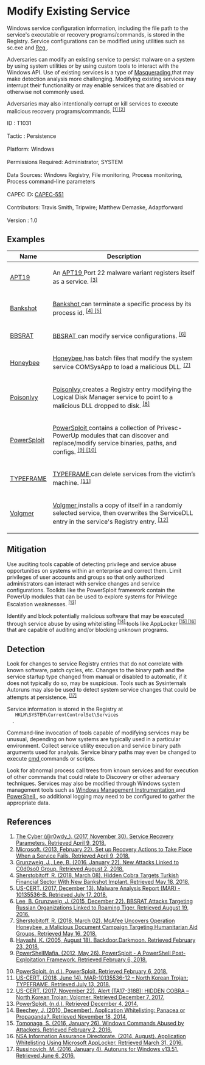 <div class="container-fluid">
 <h1>
  Modify Existing Service
 </h1>
 <div class="row">
  <div class="col-md-8 description-body">
   <p>
    Windows service configuration information, including the file path to the service's executable or recovery programs/commands, is stored in the Registry. Service configurations can be modified using utilities such as sc.exe and
    <a href="https://attack.mitre.org/software/S0075">
     Reg
    </a>
    .
   </p>
   <p>
    Adversaries can modify an existing service to persist malware on a system by using system utilities or by using custom tools to interact with the Windows API. Use of existing services is a type of
    <a href="https://attack.mitre.org/techniques/T1036">
     Masquerading
    </a>
    that may make detection analysis more challenging. Modifying existing services may interrupt their functionality or may enable services that are disabled or otherwise not commonly used.
   </p>
   <p>
    Adversaries may also intentionally corrupt or kill services to execute malicious recovery programs/commands.
    <span class="scite-citeref-number" data-reference="Twitter Service Recovery Nov 2017" id="scite-ref-1-a">
     <sup>
      <a aria-describedby="qtip-0" data-hasqtip="0" href="https://twitter.com/r0wdy_/status/936365549553991680" target="_blank">
       [1]
      </a>
     </sup>
    </span>
    <span class="scite-citeref-number" data-reference="Microsoft Service Recovery Feb 2013" id="scite-ref-2-a">
     <sup>
      <a aria-describedby="qtip-1" data-hasqtip="1" href="https://docs.microsoft.com/previous-versions/windows/it-pro/windows-server-2008-R2-and-2008/cc753662(v=ws.11)" target="_blank">
       [2]
      </a>
     </sup>
    </span>
   </p>
  </div>
  <div class="col-md-4">
   <div class="card">
    <div class="card-body">
     <div class="card-data">
      <span class="h5 card-title">
       ID
      </span>
      : T1031
      <br/>
      <br/>
     </div>
     <div class="card-data">
      <span class="h5 card-title">
      </span>
     </div>
     <div class="card-data">
      <span class="h5 card-title">
       Tactic
      </span>
      : Persistence
      <br/>
      <br/>
     </div>
     <div class="card-data">
      <span class="h5 card-title">
       Platform:
      </span>
      Windows
      <br/>
      <br/>
     </div>
     <div class="card-data">
      <span class="h5 card-title">
       Permissions Required:
      </span>
      Administrator, SYSTEM
      <br/>
      <br/>
     </div>
     <div class="card-data">
      <span class="h5 card-title">
      </span>
     </div>
     <div class="card-data">
      <span class="h5 card-title">
       Data Sources:
      </span>
      Windows Registry, File monitoring, Process monitoring, Process command-line parameters
      <br/>
      <br/>
     </div>
     <div class="card-data">
      <span class="h5 card-title">
      </span>
     </div>
     <div class="card-data">
      <span class="h5 card-title">
      </span>
     </div>
     <div class="card-data">
      <span class="h5 card-title">
      </span>
     </div>
     <div class="card-data">
      <span class="h5 card-title">
       CAPEC ID:
      </span>
      <a href="https://capec.mitre.org/data/definitions/551.html" target="_blank">
       CAPEC-551
      </a>
      <br/>
      <br/>
     </div>
     <div class="card-data">
      <span class="h5 card-title">
      </span>
     </div>
     <div class="card-data">
      <span class="h5 card-title">
       Contributors:
      </span>
      Travis Smith, Tripwire; Matthew Demaske, Adaptforward
      <br/>
      <br/>
     </div>
     <div class="card-data">
      <span class="h5 card-title">
       Version
      </span>
      : 1.0
     </div>
    </div>
   </div>
  </div>
 </div>
 <h2 class="pt-3" id="examples">
  Examples
 </h2>
 <table class="table table-bordered table-light mt-2">
  <thead>
   <tr>
    <th scope="col">
     Name
    </th>
    <th scope="col">
     Description
    </th>
   </tr>
  </thead>
  <tbody class="bg-white">
   <tr>
    <td>
     <a href="https://attack.mitre.org/groups/G0073">
      APT19
     </a>
    </td>
    <td>
     <p>
      An
      <a href="https://attack.mitre.org/groups/G0073">
       APT19
      </a>
      Port 22 malware variant registers itself as a service.
      <span class="scite-citeref-number" data-reference="Unit 42 C0d0so0 Jan 2016" id="scite-ref-3-a" onclick="scrollToRef('scite-3')">
       <sup>
        <a aria-describedby="qtip-2" data-hasqtip="2" href="https://researchcenter.paloaltonetworks.com/2016/01/new-attacks-linked-to-c0d0s0-group/" target="_blank">
         [3]
        </a>
       </sup>
      </span>
     </p>
    </td>
   </tr>
   <tr>
    <td>
     <a href="https://attack.mitre.org/software/S0239">
      Bankshot
     </a>
    </td>
    <td>
     <p>
      <a href="https://attack.mitre.org/software/S0239">
       Bankshot
      </a>
      can terminate a specific process by its process id.
      <span class="scite-citeref-number" data-reference="McAfee Bankshot" id="scite-ref-4-a" onclick="scrollToRef('scite-4')">
       <sup>
        <a aria-describedby="qtip-3" data-hasqtip="3" href="https://securingtomorrow.mcafee.com/mcafee-labs/hidden-cobra-targets-turkish-financial-sector-new-bankshot-implant/" target="_blank">
         [4]
        </a>
       </sup>
      </span>
      <span class="scite-citeref-number" data-reference="US-CERT Bankshot Dec 2017" id="scite-ref-5-a" onclick="scrollToRef('scite-5')">
       <sup>
        <a aria-describedby="qtip-4" data-hasqtip="4" href="https://www.us-cert.gov/sites/default/files/publications/MAR-10135536-B_WHITE.PDF" target="_blank">
         [5]
        </a>
       </sup>
      </span>
     </p>
    </td>
   </tr>
   <tr>
    <td>
     <a href="https://attack.mitre.org/software/S0127">
      BBSRAT
     </a>
    </td>
    <td>
     <p>
      <a href="https://attack.mitre.org/software/S0127">
       BBSRAT
      </a>
      can modify service configurations.
      <span class="scite-citeref-number" data-reference="Palo Alto Networks BBSRAT" id="scite-ref-6-a" onclick="scrollToRef('scite-6')">
       <sup>
        <a aria-describedby="qtip-5" data-hasqtip="5" href="http://researchcenter.paloaltonetworks.com/2015/12/bbsrat-attacks-targeting-russian-organizations-linked-to-roaming-tiger/" target="_blank">
         [6]
        </a>
       </sup>
      </span>
     </p>
    </td>
   </tr>
   <tr>
    <td>
     <a href="https://attack.mitre.org/groups/G0072">
      Honeybee
     </a>
    </td>
    <td>
     <p>
      <a href="https://attack.mitre.org/groups/G0072">
       Honeybee
      </a>
      has batch files that modify the system service COMSysApp to load a malicious DLL.
      <span class="scite-citeref-number" data-reference="McAfee Honeybee" id="scite-ref-7-a" onclick="scrollToRef('scite-7')">
       <sup>
        <a aria-describedby="qtip-6" data-hasqtip="6" href="https://securingtomorrow.mcafee.com/mcafee-labs/mcafee-uncovers-operation-honeybee-malicious-document-campaign-targeting-humanitarian-aid-groups/" target="_blank">
         [7]
        </a>
       </sup>
      </span>
     </p>
    </td>
   </tr>
   <tr>
    <td>
     <a href="https://attack.mitre.org/software/S0012">
      PoisonIvy
     </a>
    </td>
    <td>
     <p>
      <a href="https://attack.mitre.org/software/S0012">
       PoisonIvy
      </a>
      creates a Registry entry modifying the Logical Disk Manager service to point to a malicious DLL dropped to disk.
      <span class="scite-citeref-number" data-reference="Symantec Darkmoon Aug 2005" id="scite-ref-8-a" onclick="scrollToRef('scite-8')">
       <sup>
        <a aria-describedby="qtip-7" data-hasqtip="7" href="https://www.symantec.com/security_response/writeup.jsp?docid=2005-081910-3934-99" target="_blank">
         [8]
        </a>
       </sup>
      </span>
     </p>
    </td>
   </tr>
   <tr>
    <td>
     <a href="https://attack.mitre.org/software/S0194">
      PowerSploit
     </a>
    </td>
    <td>
     <p>
      <a href="https://attack.mitre.org/software/S0194">
       PowerSploit
      </a>
      contains a collection of Privesc-PowerUp modules that can discover and replace/modify service binaries, paths, and configs.
      <span class="scite-citeref-number" data-reference="GitHub PowerSploit May 2012" id="scite-ref-9-a" onclick="scrollToRef('scite-9')">
       <sup>
        <a aria-describedby="qtip-8" data-hasqtip="8" href="https://github.com/PowerShellMafia/PowerSploit" target="_blank">
         [9]
        </a>
       </sup>
      </span>
      <span class="scite-citeref-number" data-reference="PowerSploit Documentation" id="scite-ref-10-a" onclick="scrollToRef('scite-10')">
       <sup>
        <a aria-describedby="qtip-9" data-hasqtip="9" href="http://powersploit.readthedocs.io" target="_blank">
         [10]
        </a>
       </sup>
      </span>
     </p>
    </td>
   </tr>
   <tr>
    <td>
     <a href="https://attack.mitre.org/software/S0263">
      TYPEFRAME
     </a>
    </td>
    <td>
     <p>
      <a href="https://attack.mitre.org/software/S0263">
       TYPEFRAME
      </a>
      can delete services from the victim’s machine.
      <span class="scite-citeref-number" data-reference="US-CERT TYPEFRAME June 2018" id="scite-ref-11-a" onclick="scrollToRef('scite-11')">
       <sup>
        <a aria-describedby="qtip-10" data-hasqtip="10" href="https://www.us-cert.gov/ncas/analysis-reports/AR18-165A" target="_blank">
         [11]
        </a>
       </sup>
      </span>
     </p>
    </td>
   </tr>
   <tr>
    <td>
     <a href="https://attack.mitre.org/software/S0180">
      Volgmer
     </a>
    </td>
    <td>
     <p>
      <a href="https://attack.mitre.org/software/S0180">
       Volgmer
      </a>
      installs a copy of itself in a randomly selected service, then overwrites the ServiceDLL entry in the service's Registry entry.
      <span class="scite-citeref-number" data-reference="US-CERT Volgmer Nov 2017" id="scite-ref-12-a" onclick="scrollToRef('scite-12')">
       <sup>
        <a aria-describedby="qtip-11" data-hasqtip="11" href="https://www.us-cert.gov/ncas/alerts/TA17-318B" target="_blank">
         [12]
        </a>
       </sup>
      </span>
     </p>
    </td>
   </tr>
  </tbody>
 </table>
 <h2 class="pt-3" id="mitigation">
  Mitigation
 </h2>
 <p>
  Use auditing tools capable of detecting privilege and service abuse opportunities on systems within an enterprise and correct them. Limit privileges of user accounts and groups so that only authorized administrators can interact with service changes and service configurations. Toolkits like the PowerSploit framework contain the PowerUp modules that can be used to explore systems for Privilege Escalation weaknesses.
  <span class="scite-citeref-number" data-reference="Powersploit" id="scite-ref-13-a">
   <sup>
    <a aria-describedby="qtip-12" data-hasqtip="12" href="https://github.com/mattifestation/PowerSploit" target="_blank">
     [13]
    </a>
   </sup>
  </span>
 </p>
 <p>
  Identify and block potentially malicious software that may be executed through service abuse by using whitelisting
  <span class="scite-citeref-number" data-reference="Beechey 2010" id="scite-ref-14-a">
   <sup>
    <a aria-describedby="qtip-13" data-hasqtip="13" href="http://www.sans.org/reading-room/whitepapers/application/application-whitelisting-panacea-propaganda-33599" target="_blank">
     [14]
    </a>
   </sup>
  </span>
  tools like AppLocker
  <span class="scite-citeref-number" data-reference="Windows Commands JPCERT" id="scite-ref-15-a">
   <sup>
    <a aria-describedby="qtip-14" data-hasqtip="14" href="http://blog.jpcert.or.jp/2016/01/windows-commands-abused-by-attackers.html" target="_blank">
     [15]
    </a>
   </sup>
  </span>
  <span class="scite-citeref-number" data-reference="NSA MS AppLocker" id="scite-ref-16-a">
   <sup>
    <a aria-describedby="qtip-15" data-hasqtip="15" href="https://www.iad.gov/iad/library/ia-guidance/tech-briefs/application-whitelisting-using-microsoft-applocker.cfm" target="_blank">
     [16]
    </a>
   </sup>
  </span>
  that are capable of auditing and/or blocking unknown programs.
 </p>
 <h2 class="pt-3" id="detection">
  Detection
 </h2>
 <p>
  Look for changes to service Registry entries that do not correlate with known software, patch cycles, etc. Changes to the binary path and the service startup type changed from manual or disabled to automatic, if it does not typically do so, may be suspicious. Tools such as Sysinternals Autoruns may also be used to detect system service changes that could be attempts at persistence.
  <span class="scite-citeref-number" data-reference="TechNet Autoruns" id="scite-ref-17-a">
   <sup>
    <a aria-describedby="qtip-16" data-hasqtip="16" href="https://technet.microsoft.com/en-us/sysinternals/bb963902" target="_blank">
     [17]
    </a>
   </sup>
  </span>
 </p>
 <p>
  Service information is stored in the Registry at
  <code>
   HKLM\SYSTEM\CurrentControlSet\Services
  </code>
  .
 </p>
 <p>
  Command-line invocation of tools capable of modifying services may be unusual, depending on how systems are typically used in a particular environment. Collect service utility execution and service binary path arguments used for analysis. Service binary paths may even be changed to execute
  <a href="https://attack.mitre.org/software/S0106">
   cmd
  </a>
  commands or scripts.
 </p>
 <p>
  Look for abnormal process call trees from known services and for execution of other commands that could relate to Discovery or other adversary techniques. Services may also be modified through Windows system management tools such as
  <a href="https://attack.mitre.org/techniques/T1047">
   Windows Management Instrumentation
  </a>
  and
  <a href="https://attack.mitre.org/techniques/T1086">
   PowerShell
  </a>
  , so additional logging may need to be configured to gather the appropriate data.
 </p>
 <h2 class="pt-3" id="references">
  References
 </h2>
 <div class="row">
  <div class="col">
   <ol>
    <li>
     <span class="scite-citation" id="scite-1">
      <span class="scite-citation-text">
       <a class="external text" href="https://twitter.com/r0wdy_/status/936365549553991680" name="scite-1" rel="nofollow" target="_blank">
        The Cyber (@r0wdy_). (2017, November 30). Service Recovery Parameters. Retrieved April 9, 2018.
       </a>
      </span>
     </span>
    </li>
    <li>
     <span class="scite-citation" id="scite-2">
      <span class="scite-citation-text">
       <a class="external text" href="https://docs.microsoft.com/previous-versions/windows/it-pro/windows-server-2008-R2-and-2008/cc753662(v=ws.11)" name="scite-2" rel="nofollow" target="_blank">
        Microsoft. (2013, February 22). Set up Recovery Actions to Take Place When a Service Fails. Retrieved April 9, 2018.
       </a>
      </span>
     </span>
    </li>
    <li>
     <span class="scite-citation" id="scite-3">
      <span class="scite-citation-text">
       <a class="external text" href="https://researchcenter.paloaltonetworks.com/2016/01/new-attacks-linked-to-c0d0s0-group/" name="scite-3" rel="nofollow" target="_blank">
        Grunzweig, J., Lee, B. (2016, January 22). New Attacks Linked to C0d0so0 Group. Retrieved August 2, 2018.
       </a>
      </span>
     </span>
    </li>
    <li>
     <span class="scite-citation" id="scite-4">
      <span class="scite-citation-text">
       <a class="external text" href="https://securingtomorrow.mcafee.com/mcafee-labs/hidden-cobra-targets-turkish-financial-sector-new-bankshot-implant/" name="scite-4" rel="nofollow" target="_blank">
        Sherstobitoff, R. (2018, March 08). Hidden Cobra Targets Turkish Financial Sector With New Bankshot Implant. Retrieved May 18, 2018.
       </a>
      </span>
     </span>
    </li>
    <li>
     <span class="scite-citation" id="scite-5">
      <span class="scite-citation-text">
       <a class="external text" href="https://www.us-cert.gov/sites/default/files/publications/MAR-10135536-B_WHITE.PDF" name="scite-5" rel="nofollow" target="_blank">
        US-CERT. (2017, December 13). Malware Analysis Report (MAR) - 10135536-B. Retrieved July 17, 2018.
       </a>
      </span>
     </span>
    </li>
    <li>
     <span class="scite-citation" id="scite-6">
      <span class="scite-citation-text">
       <a class="external text" href="http://researchcenter.paloaltonetworks.com/2015/12/bbsrat-attacks-targeting-russian-organizations-linked-to-roaming-tiger/" name="scite-6" rel="nofollow" target="_blank">
        Lee, B. Grunzweig, J. (2015, December 22). BBSRAT Attacks Targeting Russian Organizations Linked to Roaming Tiger. Retrieved August 19, 2016.
       </a>
      </span>
     </span>
    </li>
    <li>
     <span class="scite-citation" id="scite-7">
      <span class="scite-citation-text">
       <a class="external text" href="https://securingtomorrow.mcafee.com/mcafee-labs/mcafee-uncovers-operation-honeybee-malicious-document-campaign-targeting-humanitarian-aid-groups/" name="scite-7" rel="nofollow" target="_blank">
        Sherstobitoff, R. (2018, March 02). McAfee Uncovers Operation Honeybee, a Malicious Document Campaign Targeting Humanitarian Aid Groups. Retrieved May 16, 2018.
       </a>
      </span>
     </span>
    </li>
    <li>
     <span class="scite-citation" id="scite-8">
      <span class="scite-citation-text">
       <a class="external text" href="https://www.symantec.com/security_response/writeup.jsp?docid=2005-081910-3934-99" name="scite-8" rel="nofollow" target="_blank">
        Hayashi, K. (2005, August 18). Backdoor.Darkmoon. Retrieved February 23, 2018.
       </a>
      </span>
     </span>
    </li>
    <li>
     <span class="scite-citation" id="scite-9">
      <span class="scite-citation-text">
       <a class="external text" href="https://github.com/PowerShellMafia/PowerSploit" name="scite-9" rel="nofollow" target="_blank">
        PowerShellMafia. (2012, May 26). PowerSploit - A PowerShell Post-Exploitation Framework. Retrieved February 6, 2018.
       </a>
      </span>
     </span>
    </li>
   </ol>
  </div>
  <div class="col">
   <ol start="10.5">
    <li>
     <span class="scite-citation" id="scite-10">
      <span class="scite-citation-text">
       <a class="external text" href="http://powersploit.readthedocs.io" name="scite-10" rel="nofollow" target="_blank">
        PowerSploit. (n.d.). PowerSploit. Retrieved February 6, 2018.
       </a>
      </span>
     </span>
    </li>
    <li>
     <span class="scite-citation" id="scite-11">
      <span class="scite-citation-text">
       <a class="external text" href="https://www.us-cert.gov/ncas/analysis-reports/AR18-165A" name="scite-11" rel="nofollow" target="_blank">
        US-CERT. (2018, June 14). MAR-10135536-12 – North Korean Trojan: TYPEFRAME. Retrieved July 13, 2018.
       </a>
      </span>
     </span>
    </li>
    <li>
     <span class="scite-citation" id="scite-12">
      <span class="scite-citation-text">
       <a class="external text" href="https://www.us-cert.gov/ncas/alerts/TA17-318B" name="scite-12" rel="nofollow" target="_blank">
        US-CERT. (2017, November 22). Alert (TA17-318B): HIDDEN COBRA – North Korean Trojan: Volgmer. Retrieved December 7, 2017.
       </a>
      </span>
     </span>
    </li>
    <li>
     <span class="scite-citation" id="scite-13">
      <span class="scite-citation-text">
       <a class="external text" href="https://github.com/mattifestation/PowerSploit" name="scite-13" rel="nofollow" target="_blank">
        PowerSploit. (n.d.). Retrieved December 4, 2014.
       </a>
      </span>
     </span>
    </li>
    <li>
     <span class="scite-citation" id="scite-14">
      <span class="scite-citation-text">
       <a class="external text" href="http://www.sans.org/reading-room/whitepapers/application/application-whitelisting-panacea-propaganda-33599" name="scite-14" rel="nofollow" target="_blank">
        Beechey, J. (2010, December). Application Whitelisting: Panacea or Propaganda?. Retrieved November 18, 2014.
       </a>
      </span>
     </span>
    </li>
    <li>
     <span class="scite-citation" id="scite-15">
      <span class="scite-citation-text">
       <a class="external text" href="http://blog.jpcert.or.jp/2016/01/windows-commands-abused-by-attackers.html" name="scite-15" rel="nofollow" target="_blank">
        Tomonaga, S. (2016, January 26). Windows Commands Abused by Attackers. Retrieved February 2, 2016.
       </a>
      </span>
     </span>
    </li>
    <li>
     <span class="scite-citation" id="scite-16">
      <span class="scite-citation-text">
       <a class="external text" href="https://www.iad.gov/iad/library/ia-guidance/tech-briefs/application-whitelisting-using-microsoft-applocker.cfm" name="scite-16" rel="nofollow" target="_blank">
        NSA Information Assurance Directorate. (2014, August). Application Whitelisting Using Microsoft AppLocker. Retrieved March 31, 2016.
       </a>
      </span>
     </span>
    </li>
    <li>
     <span class="scite-citation" id="scite-17">
      <span class="scite-citation-text">
       <a class="external text" href="https://technet.microsoft.com/en-us/sysinternals/bb963902" name="scite-17" rel="nofollow" target="_blank">
        Russinovich, M. (2016, January 4). Autoruns for Windows v13.51. Retrieved June 6, 2016.
       </a>
      </span>
     </span>
    </li>
   </ol>
  </div>
 </div>
</div>
